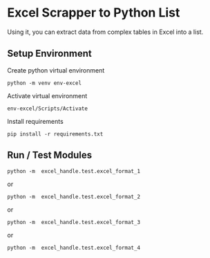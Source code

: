 # Excel Scrapper to Python List
Using it, you can extract data from complex tables in Excel into a list.

## Setup Environment
Create python virtual environment

`python -m venv env-excel`

Activate virtual environment

`env-excel/Scripts/Activate`

Install requirements

`pip install -r requirements.txt`


## Run / Test Modules
`python -m  excel_handle.test.excel_format_1`

or

`python -m  excel_handle.test.excel_format_2`

or

`python -m  excel_handle.test.excel_format_3`

or

`python -m  excel_handle.test.excel_format_4`